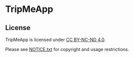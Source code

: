 # TripMeApp

## License

TripMeApp is licensed under [CC BY-NC-ND 4.0](LICENSE.md).

Please see [NOTICE.txt](NOTICE.txt) for copyright and usage restrictions.
